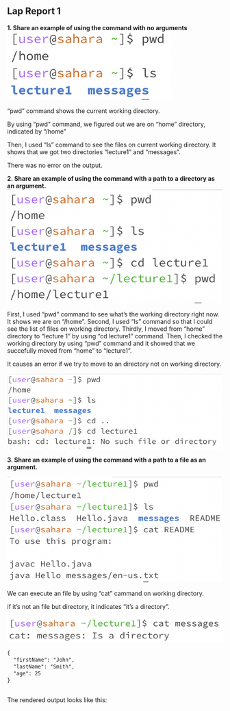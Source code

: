 ## Lap Report 1
**1. Share an example of using the command with no arguments**
![Image](1(1).png)

“pwd” command shows the current working directory. 

By using “pwd” command, we figured out we are on “home” directory, indicated by “/home”

Then, I used “ls” command to see the files on current working directory. 
It shows that we got two directories “lecture1” and “messages”.

There was no error on the output. 


**2. Share an example of using the command with a path to a directory as an argument.**
![Image](2(1).png)

First, I used “pwd” command to see what’s the working directory right now. It shows we are on “/home”.
Second, I used “ls” command so that I could see the list of files on working directory. 
Thirdly, I moved from “home” directory to “lecture 1” by using “cd lecture1” command. 
Then, I checked the working directory by using “pwd” command and it showed that we succefully moved from “home” to “lecture1”.

It causes an error if we try to move to an directory not on working directory. 

![Image](2(2).png)

**3. Share an example of using the command with a path to a file as an argument.**

![Image](3(1).png)

We can execute an file by using “cat” 
cammand on working directory. 

if it’s not an file but directory, it indicates “it’s a directory”.

![Image](3(2).png)


```
{
  "firstName": "John",
  "lastName": "Smith",
  "age": 25
}


```
The rendered output looks like this:
